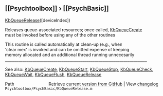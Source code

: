 ## [[Psychtoolbox]] &#8250; [[PsychBasic]]

 [KbQueueRelease](KbQueueRelease)([deviceIndex])  
  
 Releases queue-associated resources; once called, [KbQueueCreate](KbQueueCreate)  
 must be invoked before using any of the other routines  
  
 This routine is called automatically at clean-up (e.g., when   
 'clear mex' is invoked and can be omitted expense of keeping   
 memory allocated and an additional thread running unnecesarily  
\_\_\_\_\_\_\_\_\_\_\_\_\_\_\_\_\_\_\_\_\_\_\_\_\_\_\_\_\_\_\_\_\_\_\_\_\_\_\_\_\_\_\_\_\_\_\_\_\_\_\_\_\_\_\_\_\_\_\_\_\_\_\_\_\_\_\_\_\_\_\_\_\_  
  
 See also: [KbQueueCreate](KbQueueCreate), [KbQueueStart](KbQueueStart), [KbQueueStop](KbQueueStop), [KbQueueCheck](KbQueueCheck),  
            [KbQueueWait](KbQueueWait), [KbQueueFlush](KbQueueFlush), [KbQueueRelease](KbQueueRelease)  




<div class="code_header" style="text-align:right;">
  <span style="float:left;">Path&nbsp;&nbsp;</span> <span class="counter">Retrieve <a href=
  "https://raw.github.com/Psychtoolbox-3/Psychtoolbox-3/beta/Psychtoolbox/PsychBasic/KbQueueRelease.m">current version from GitHub</a> | View <a href=
  "https://github.com/Psychtoolbox-3/Psychtoolbox-3/commits/beta/Psychtoolbox/PsychBasic/KbQueueRelease.m">changelog</a></span>
</div>
<div class="code">
  <code>Psychtoolbox/PsychBasic/KbQueueRelease.m</code>
</div>

